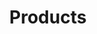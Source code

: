 ---
title: "Products"
layout: category
permalink: /products/
taxonomy: products
entries_layout: grid
---